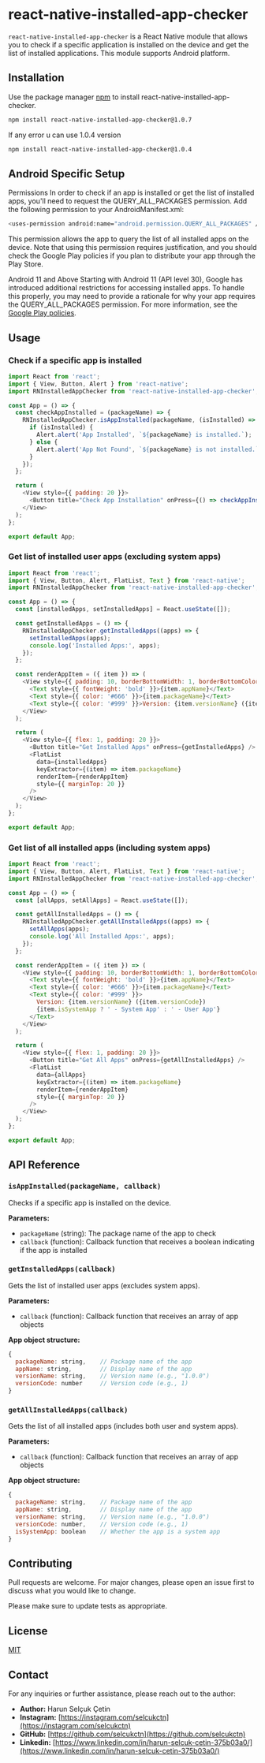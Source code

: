 # react-native-installed-app-checker

`react-native-installed-app-checker` is a React Native module that allows you to check if a specific application is installed on the device and get the list of installed applications. This module supports Android platform.

## Installation

Use the package manager [npm](https://www.npmjs.com/package/react-native-installed-app-checker) to install react-native-installed-app-checker.

```bash
npm install react-native-installed-app-checker@1.0.7
```
If any error u can use 1.0.4 version
```bash
npm install react-native-installed-app-checker@1.0.4
```
## Android Specific Setup

Permissions
In order to check if an app is installed or get the list of installed apps, you'll need to request the QUERY_ALL_PACKAGES permission. Add the following permission to your AndroidManifest.xml:

```bash
<uses-permission android:name="android.permission.QUERY_ALL_PACKAGES" />
```
This permission allows the app to query the list of all installed apps on the device. Note that using this permission requires justification, and you should check the Google Play policies if you plan to distribute your app through the Play Store.

Android 11 and Above
Starting with Android 11 (API level 30), Google has introduced additional restrictions for accessing installed apps. To handle this properly, you may need to provide a rationale for why your app requires the QUERY_ALL_PACKAGES permission. For more information, see the [Google Play policies](https://play.google/developer-content-policy/).
## Usage

### Check if a specific app is installed

```javascript
import React from 'react';
import { View, Button, Alert } from 'react-native';
import RNInstalledAppChecker from 'react-native-installed-app-checker';

const App = () => {
  const checkAppInstalled = (packageName) => {
    RNInstalledAppChecker.isAppInstalled(packageName, (isInstalled) => {
      if (isInstalled) {
        Alert.alert('App Installed', `${packageName} is installed.`);
      } else {
        Alert.alert('App Not Found', `${packageName} is not installed.`);
      }
    });
  };

  return (
    <View style={{ padding: 20 }}>
      <Button title="Check App Installation" onPress={() => checkAppInstalled('com.example.otherapp')} />
    </View>
  );
};

export default App;
```

### Get list of installed user apps (excluding system apps)

```javascript
import React from 'react';
import { View, Button, Alert, FlatList, Text } from 'react-native';
import RNInstalledAppChecker from 'react-native-installed-app-checker';

const App = () => {
  const [installedApps, setInstalledApps] = React.useState([]);

  const getInstalledApps = () => {
    RNInstalledAppChecker.getInstalledApps((apps) => {
      setInstalledApps(apps);
      console.log('Installed Apps:', apps);
    });
  };

  const renderAppItem = ({ item }) => (
    <View style={{ padding: 10, borderBottomWidth: 1, borderBottomColor: '#eee' }}>
      <Text style={{ fontWeight: 'bold' }}>{item.appName}</Text>
      <Text style={{ color: '#666' }}>{item.packageName}</Text>
      <Text style={{ color: '#999' }}>Version: {item.versionName} ({item.versionCode})</Text>
    </View>
  );

  return (
    <View style={{ flex: 1, padding: 20 }}>
      <Button title="Get Installed Apps" onPress={getInstalledApps} />
      <FlatList
        data={installedApps}
        keyExtractor={(item) => item.packageName}
        renderItem={renderAppItem}
        style={{ marginTop: 20 }}
      />
    </View>
  );
};

export default App;
```

### Get list of all installed apps (including system apps)

```javascript
import React from 'react';
import { View, Button, Alert, FlatList, Text } from 'react-native';
import RNInstalledAppChecker from 'react-native-installed-app-checker';

const App = () => {
  const [allApps, setAllApps] = React.useState([]);

  const getAllInstalledApps = () => {
    RNInstalledAppChecker.getAllInstalledApps((apps) => {
      setAllApps(apps);
      console.log('All Installed Apps:', apps);
    });
  };

  const renderAppItem = ({ item }) => (
    <View style={{ padding: 10, borderBottomWidth: 1, borderBottomColor: '#eee' }}>
      <Text style={{ fontWeight: 'bold' }}>{item.appName}</Text>
      <Text style={{ color: '#666' }}>{item.packageName}</Text>
      <Text style={{ color: '#999' }}>
        Version: {item.versionName} ({item.versionCode})
        {item.isSystemApp ? ' - System App' : ' - User App'}
      </Text>
    </View>
  );

  return (
    <View style={{ flex: 1, padding: 20 }}>
      <Button title="Get All Apps" onPress={getAllInstalledApps} />
      <FlatList
        data={allApps}
        keyExtractor={(item) => item.packageName}
        renderItem={renderAppItem}
        style={{ marginTop: 20 }}
      />
    </View>
  );
};

export default App;
```

## API Reference

### `isAppInstalled(packageName, callback)`

Checks if a specific app is installed on the device.

**Parameters:**
- `packageName` (string): The package name of the app to check
- `callback` (function): Callback function that receives a boolean indicating if the app is installed

### `getInstalledApps(callback)`

Gets the list of installed user apps (excludes system apps).

**Parameters:**
- `callback` (function): Callback function that receives an array of app objects

**App object structure:**
```javascript
{
  packageName: string,    // Package name of the app
  appName: string,        // Display name of the app
  versionName: string,    // Version name (e.g., "1.0.0")
  versionCode: number     // Version code (e.g., 1)
}
```

### `getAllInstalledApps(callback)`

Gets the list of all installed apps (includes both user and system apps).

**Parameters:**
- `callback` (function): Callback function that receives an array of app objects

**App object structure:**
```javascript
{
  packageName: string,    // Package name of the app
  appName: string,        // Display name of the app
  versionName: string,    // Version name (e.g., "1.0.0")
  versionCode: number,    // Version code (e.g., 1)
  isSystemApp: boolean    // Whether the app is a system app
}
```

## Contributing

Pull requests are welcome. For major changes, please open an issue first
to discuss what you would like to change.

Please make sure to update tests as appropriate.

## License

[MIT](https://choosealicense.com/licenses/mit/)

## Contact

For any inquiries or further assistance, please reach out to the author:

- **Author:** Harun Selçuk Çetin  
- **Instagram:** [https://instagram.com/selcukctn](https://instagram.com/selcukctn)  
- **GitHub:** [https://github.com/selcukctn](https://github.com/selcukctn)
- **Linkedin:** [https://www.linkedin.com/in/harun-selcuk-cetin-375b03a0/](https://www.linkedin.com/in/harun-selcuk-cetin-375b03a0/)